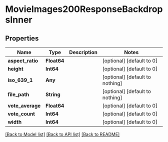# MovieImages200ResponseBackdropsInner


## Properties
Name | Type | Description | Notes
------------ | ------------- | ------------- | -------------
**aspect_ratio** | **Float64** |  | [optional] [default to 0]
**height** | **Int64** |  | [optional] [default to 0]
**iso_639_1** | **Any** |  | [optional] [default to nothing]
**file_path** | **String** |  | [optional] [default to nothing]
**vote_average** | **Float64** |  | [optional] [default to 0]
**vote_count** | **Int64** |  | [optional] [default to 0]
**width** | **Int64** |  | [optional] [default to 0]


[[Back to Model list]](../README.md#models) [[Back to API list]](../README.md#api-endpoints) [[Back to README]](../README.md)


